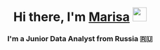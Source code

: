 
<h1 align="center">Hi there, I'm <a href="https://daniilshat.ru/" target="_blank">Marisa</a> 
<img src="https://github.com/blackcater/blackcater/raw/main/images/Hi.gif" height="32"/></h1>
<h3 align="center">I'm a Junior Data Analyst from Russia 🇷🇺</h3>
<!--
**MagdaRever/MagdaRever** is a ✨ _special_ ✨ repository because its `README.md` (this file) appears on your GitHub profile.


- 🔭 I’m currently working on ...
- 🌱 I’m currently learning ...
- 📫 How to reach me: magda_r@mail.ru
- 😄 Pronouns: ...
- ⚡ Fun fact: ...
-->
